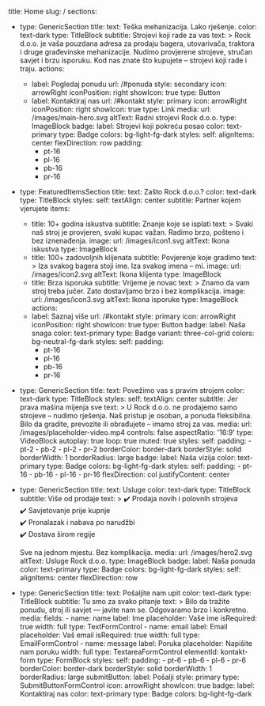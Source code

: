 title: Home
slug: /
sections:
  - type: GenericSection
    title:
      text: Teška mehanizacija. Lako rješenje.
      color: text-dark
      type: TitleBlock
    subtitle: Strojevi koji rade za vas
    text: >
      Rock d.o.o. je vaša pouzdana adresa za prodaju bagera, utovarivača, traktora i druge građevinske mehanizacije. Nudimo provjerene strojeve, stručan savjet i brzu isporuku. Kod nas znate što kupujete – strojevi koji rade i traju.
    actions:
      - label: Pogledaj ponudu
        url: /#ponuda
        style: secondary
        icon: arrowRight
        iconPosition: right
        showIcon: true
        type: Button
      - label: Kontaktiraj nas
        url: /#kontakt
        style: primary
        icon: arrowRight
        iconPosition: right
        showIcon: true
        type: Link
    media:
      url: /images/main-hero.svg
      altText: Radni strojevi Rock d.o.o.
      type: ImageBlock
    badge:
      label: Strojevi koji pokreću posao
      color: text-primary
      type: Badge
    colors: bg-light-fg-dark
    styles:
      self:
        alignItems: center
        flexDirection: row
        padding:
          - pt-16
          - pl-16
          - pb-16
          - pr-16

  - type: FeaturedItemsSection
    title:
      text: Zašto Rock d.o.o.?
      color: text-dark
      type: TitleBlock
      styles:
        self:
          textAlign: center
    subtitle: Partner kojem vjerujete
    items:
      - title: 10+ godina iskustva
        subtitle: Znanje koje se isplati
        text: >
          Svaki naš stroj je provjeren, svaki kupac važan. Radimo brzo, pošteno i bez iznenađenja.
        image:
          url: /images/icon1.svg
          altText: Ikona iskustva
          type: ImageBlock
      - title: 100+ zadovoljnih klijenata
        subtitle: Povjerenje koje gradimo
        text: >
          Iza svakog bagera stoji ime. Iza svakog imena – mi.
        image:
          url: /images/icon2.svg
          altText: Ikona klijenta
          type: ImageBlock
      - title: Brza isporuka
        subtitle: Vrijeme je novac
        text: >
          Znamo da vam stroj treba jučer. Zato dostavljamo brzo i bez komplikacija.
        image:
          url: /images/icon3.svg
          altText: Ikona isporuke
          type: ImageBlock
    actions:
      - label: Saznaj više
        url: /#kontakt
        style: primary
        icon: arrowRight
        iconPosition: right
        showIcon: true
        type: Button
    badge:
      label: Naša snaga
      color: text-primary
      type: Badge
    variant: three-col-grid
    colors: bg-neutral-fg-dark
    styles:
      self:
        padding:
          - pt-16
          - pl-16
          - pb-16
          - pr-16

  - type: GenericSection
    title:
      text: Povežimo vas s pravim strojem
      color: text-dark
      type: TitleBlock
      styles:
        self:
          textAlign: center
    subtitle: Jer prava mašina mijenja sve
    text: >
      U Rock d.o.o. ne prodajemo samo strojeve – nudimo rješenja. Naš pristup je osoban, a ponuda fleksibilna. Bilo da gradite, prevozite ili obrađujete – imamo stroj za vas.
    media:
      url: /images/placeholder-video.mp4
      controls: false
      aspectRatio: '16:9'
      type: VideoBlock
      autoplay: true
      loop: true
      muted: true
      styles:
        self:
          padding:
            - pt-2
            - pb-2
            - pl-2
            - pr-2
          borderColor: border-dark
          borderStyle: solid
          borderWidth: 1
          borderRadius: large
    badge:
      label: Naša vizija
      color: text-primary
      type: Badge
    colors: bg-light-fg-dark
    styles:
      self:
        padding:
          - pt-16
          - pb-16
          - pl-16
          - pr-16
        flexDirection: col
        justifyContent: center

  - type: GenericSection
    title:
      text: Usluge
      color: text-dark
      type: TitleBlock
    subtitle: Više od prodaje
    text: >
      ✔️ Prodaja novih i polovnih strojeva  
      ✔️ Savjetovanje prije kupnje  
      ✔️ Pronalazak i nabava po narudžbi  
      ✔️ Dostava širom regije  
      
      Sve na jednom mjestu. Bez komplikacija.
    media:
      url: /images/hero2.svg
      altText: Usluge Rock d.o.o.
      type: ImageBlock
    badge:
      label: Naša ponuda
      color: text-primary
      type: Badge
    colors: bg-light-fg-dark
    styles:
      self:
        alignItems: center
        flexDirection: row

  - type: GenericSection
    title:
      text: Pošaljite nam upit
      color: text-dark
      type: TitleBlock
    subtitle: Tu smo za svako pitanje
    text: >
      Bilo da tražite ponudu, stroj ili savjet — javite nam se. Odgovaramo brzo i konkretno.
    media:
      fields:
        - name: name
          label: Ime
          placeholder: Vaše ime
          isRequired: true
          width: full
          type: TextFormControl
        - name: email
          label: Email
          placeholder: Vaš email
          isRequired: true
          width: full
          type: EmailFormControl
        - name: message
          label: Poruka
          placeholder: Napišite nam poruku
          width: full
          type: TextareaFormControl
      elementId: kontakt-form
      type: FormBlock
      styles:
        self:
          padding:
            - pt-6
            - pb-6
            - pl-6
            - pr-6
          borderColor: border-dark
          borderStyle: solid
          borderWidth: 1
          borderRadius: large
      submitButton:
        label: Pošalji
        style: primary
        type: SubmitButtonFormControl
        icon: arrowRight
        showIcon: true
    badge:
      label: Kontaktiraj nas
      color: text-primary
      type: Badge
    colors: bg-light-fg-dark
